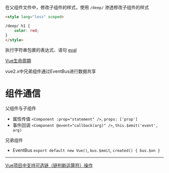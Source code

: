 
在父组件文件中，修改子组件的样式，使用 `/deep/` 渗透修改子组件的样式
```html
<style lang="less" scoped>

/deep/ h1 {
    color: red;
}
</style>
```

执行字符串包裹的表达式、语句 
[eval](https://developer.mozilla.org/zh-CN/docs/Web/JavaScript/Reference/Global_Objects/eval)

[Vue生命周期](https://v2.cn.vuejs.org/v2/guide/instance.html#%E7%94%9F%E5%91%BD%E5%91%A8%E6%9C%9F%E5%9B%BE%E7%A4%BA)

vue2.x中兄弟组件通过EventBus进行数据共享

# 组件通信

父组件与子组件
- 属性传值 `<Component :prop="statement" />`, `props: ['prop']`
- 事件回调 `<Component @event="callback(arg)" />`, `this.$emit('event', arg)`

兄弟组件
- EventBus `export default new Vue()`, `bus.$emit`, `created() { bus.$on }`

---

[Vue项目中支持可选链（链判断运算符）操作](https://blog.csdn.net/qq_39490750/article/details/129836098)
